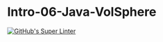 # Intro-06-Java-VolSphere
[![GitHub's Super Linter](https://github.com/ICS4U-Programming-KevinC/Intro-06-Java-VolSphere/workflows/KRevin's%20Super%20Linter/badge.svg)](https://github.com/ICS4U-Programming-KevinC/Intro-06-Java-VolSphere/actions)
